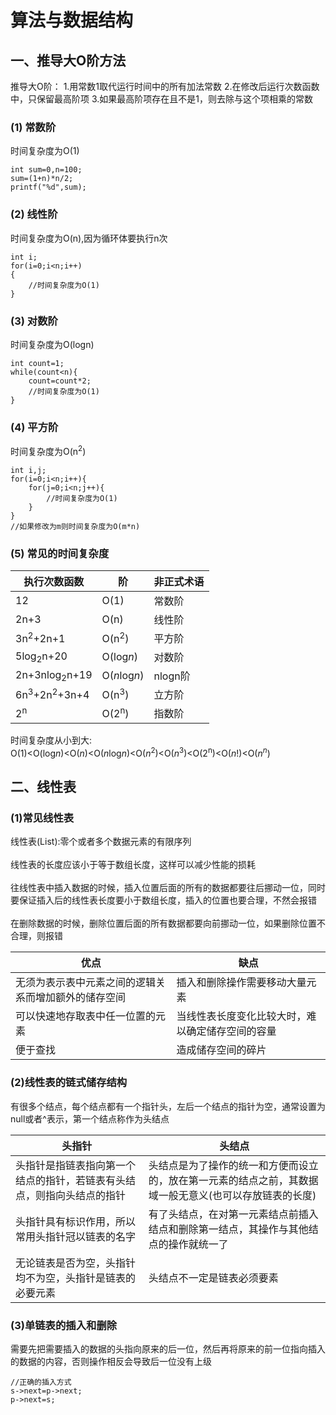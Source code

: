 # 算法与数据结构
## 一、推导大O阶方法
推导大O阶：
1.用常数1取代运行时间中的所有加法常数
2.在修改后运行次数函数中，只保留最高阶项
3.如果最高阶项存在且不是1，则去除与这个项相乘的常数
### (1) 常数阶
时间复杂度为O(1)
 ```Java{2}
 int sum=0,n=100;
 sum=(1+n)*n/2;
 printf("%d",sum);
 ```
 ### (2) 线性阶
 时间复杂度为O(n),因为循环体要执行n次
 ```Java{2}
 int i;
 for(i=0;i<n;i++)
 {
     //时间复杂度为O(1)
 }
 ```
 ### (3) 对数阶
 时间复杂度为O(logn)
 ```Java{2}
 int count=1;
 while(count<n){
     count=count*2;
     //时间复杂度为O(1)
 }
 ```
 ### (4) 平方阶
 时间复杂度为O(n<sup>2</sup>)
 ```Java{2}
 int i,j;
 for(i=0;i<n;i++){
     for(j=0;i<n;j++){
         //时间复杂度为O(1)
     }
 }
 //如果修改为m则时间复杂度为O(m*n)
 ```
 
 ### (5) 常见的时间复杂度
执行次数函数 | 阶|非正式术语
---|---|---
12 | O(1)|常数阶
2n+3| O(n)|线性阶
3n<sup>2</sup>+2n+1| O(n<sup>2</sup>)|平方阶
5log<sub>2</sub>n+20| O(log*n*)|对数阶
2n+3nlog<sub>2</sub>n+19| O(*n*log*n*)|nlogn阶
6n<sup>3</sup>+2n<sup>2</sup>+3n+4| O(n<sup>3</sup>)|立方阶
2<sup>n</sup>| O(2<sup>n</sup>)|指数阶

时间复杂度从小到大:<br>
O(1)<O(log*n*)<O(*n*)<O(*n*log*n*)<O(*n*<sup>2</sup>)<O(*n*<sup>3</sup>)<O(2<sup>n</sup>)<O(*n*!)<O(*n*<sup>*n*</sup>)
## 二、线性表
### (1)常见线性表
线性表(List):零个或者多个数据元素的有限序列<br>
<br>线性表的长度应该小于等于数组长度，这样可以减少性能的损耗<br><br>往线性表中插入数据的时候，插入位置后面的所有的数据都要往后挪动一位，同时要保证插入后的线性表长度要小于数组长度，插入的位置也要合理，不然会报错<br><br>在删除数据的时候，删除位置后面的所有数据都要向前挪动一位，如果删除位置不合理，则报错

优点 | 缺点
---|---
无须为表示表中元素之间的逻辑关系而增加额外的储存空间 | 插入和删除操作需要移动大量元素
可以快速地存取表中任一位置的元素| 当线性表长度变化比较大时，难以确定储存空间的容量
便于查找|造成储存空间的碎片
### (2)线性表的链式储存结构
有很多个结点，每个结点都有一个指针头，左后一个结点的指针为空，通常设置为null或者^表示，第一个结点称作为头结点

头指针 | 头结点
---|---
头指针是指链表指向第一个结点的指针，若链表有头结点，则指向头结点的指针 | 头结点是为了操作的统一和方便而设立的，放在第一元素的结点之前，其数据域一般无意义(也可以存放链表的长度)
头指针具有标识作用，所以常用头指针冠以链表的名字 | 有了头结点，在对第一元素结点前插入结点和删除第一结点，其操作与其他结点的操作就统一了
无论链表是否为空，头指针均不为空，头指针是链表的必要元素|头结点不一定是链表必须要素

### (3)单链表的插入和删除
 需要先把需要插入的数据的头指向原来的后一位，然后再将原来的前一位指向插入的数据的内容，否则操作相反会导致后一位没有上级
 ```
 //正确的插入方式
 s->next=p->next;
 p->next=s;
 ```
 
